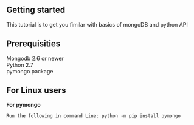 ## Getting started
This tutorial is to get you fimilar with basics of mongoDB and python API

## Prerequisities
  Mongodb 2.6 or newer  
  Python 2.7  
  pymongo package   


## For Linux users 
**For pymongo**
```
Run the following in command Line: python -m pip install pymongo
```
